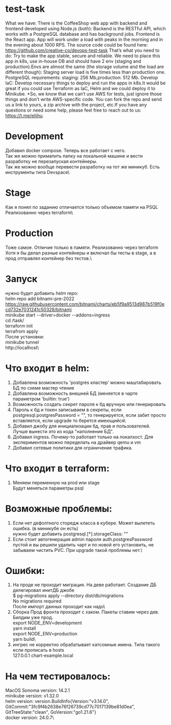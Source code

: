 # test-task
What we have: There is the CoffeeShop web app with backend and frontend developed using Node.js (both): Backend is the RESTful API, which works with a PostgreSQL database and has background jobs. Frontend is the React app. App will work under a load with peaks in the morning and in the evening about 1000 RPS.
The source code could be found here: https://github.com/creative-co/devops-test-task That’s what you need to do: Try to make the app stable, secure and reliable. We need to place this app in k8s, use in-house DB and should have 2 env (staging and production).Envs are almost the same (the storage volume and the load are different though): Staging server load is five times less than production one. 
PostgreSQL requirements: staging: 256 Mb,production: 512 Mb. Develop IaC: Develop necessary things to deploy and run the apps in k8s.It would be great if you could use Terraform as IaC, Helm and we could deploy it to Minikube. *So, we know that we can’t use AWS for tests, just ignore those things and don’t write AWS-specific code.
You can fork the repo and send us a link to yours, a zip archive with the project, etc.If you have any questions or need some help, please feel free to reach out to us: https://t.me/eliihu.

# Development
Добавил docker compose. Теперь все работает с него.\
Так же можно примапить папку на локальной машине и вести разработку не перезапуская контейнеры.\
Так же можно вообще перевести разработку на тот же миникуб. Есть инструменты типа Devspace\

# Stage
Как я понял по заданию отличается только объемом памяти на PSQL\
Реализованно через terraform\

# Production
Тоже самое. Отличие только в памяти. Реализованно через terraform\
Хотя я бы делал разные контейнеры и включал бы тесты в stage, а в прод отправлял контейнер без тестов.\

# Запуск
нужно будет добавить helm repo: \
helm repo add bitnami-pre-2022 https://raw.githubusercontent.com/bitnami/charts/eb5f9a9513d987b519f0ecd732e7031241c50328/bitnami \
minikube start --driver=docker --addons=ingress\
cd <projectFolder>/task/\
terraform init\
terrafrom apply\
После установки:\
minikube tunnel\
http://localhost\

# Что входит в helm:
1. Добавлена возможность 'postgres кластер' можно маштабировать БД по схеме мастер чтение
2. Добавлена возможность внешней БД (меняется в чарте параметром 'builtin: true')
3. Возможность создать секрет пароля к бд вручную или генерировать
4. Пароль к бд и токен записываем в секреты, если postgresql.postgresPassword = "", то генерируется, если забит просто вставляется, если upgrade то берется имеющийся\
6. Добавил джобу для инициализации бд, прав и пользователей. Лучше вынести это из кода "наполнение БД".
7. Добавил ingress. Почему-то работает только на локалхост. Для экспериментов можно переделать на драйвер qemu и vm
8. Добавил сетевые политики для ограничение трафика.

# Что входит в terraform:
1.  Меняем переменную на prod или stage\
Будут меняться параметры psql

# Возможные проблемы:
1. Если нет дефолтного сторедж класса в кубере. Может вылететь ошибка. (в миникубе он есть)\
нужно будет добавить postgresql.[*].storageClass: ""
2. Если стоит автогенерация admin пароля auth.postgresPassword пустой и вы решили удалить чарт и по новой его установить, не забываем чистить PVС. При upgrade  такой проблемы нет.\

# Ошибки:
1. На проде не проходит миграция. На деве работает. Создание ДБ делегировал инитДБ джобе\
$ pg-migrations apply --directory dist/db/migrations\
No migrations required\
После импорт данных проходит как надо\
2. Сборка Прод фронта проходит с хаком. Пакеты ставим через дев. Билдим уже прод.\
    export NODE_ENV=development\
    yarn install\
    export NODE_ENV=production\
    yarn build\
3. ингрес не корректно обрабатывает катсомные имена. Типа такого если прописать в hosts\
127.0.0.1       chart-example.local

# На чем тестировалось:
MacOS Sonoma version:   14.2.1\
minikube version:       v1.32.0\
helm version:           version.BuildInfo{Version:"v3.14.0", GitCommit:"3fc9f4b2638e76f26739cd77c7017139be81d0ea", GitTreeState:"clean", GoVersion:"go1.21.6"}\
docker version:         24.0.7\